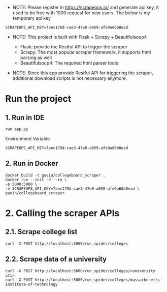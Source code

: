 * NOTE: Please register in https://scrapeops.io/ and generate api key, it used to be free with 1000 request for new users. The below is my temporary api key
```
SCRAPEOPS_API_KEY=7aec179d-cae3-47e0-a059-afe9a60b8ead
```

* NOTE: This project is built with Flask + Scrapy + Beautifulsoup4
  * Flask: provide the Restful API to trigger the scraper
  * Scrapy: The most popular scraper framework, it supports html parsing as well
  * Beautifulsoup4: The required html parser tools

* NOTE: Since this app provide Restful API for triggering the scraper, additional download scripts is not necessary anymore. 

# Run the project
## 1. Run in IDE
```shell
run app.py
```
Environment Variable
```
SCRAPEOPS_API_KEY=7aec179d-cae3-47e0-a059-afe9a60b8ead
```

## 2. Run in Docker
```shell
docker build -t gavin/collegeboard_scraper .
docker run --init -d --rm \
-p 5000:5000 \
-e SCRAPEOPS_API_KEY=7aec179d-cae3-47e0-a059-afe9a60b8ead \
gavin/collegeboard_scraper
```

# 2. Calling the scraper APIs
## 2.1. Scrape college list
```shell
curl -X POST http://localhost:5000/run_spider/colleges
```
## 2.2. Scrape data of a university
```shell
curl -X POST http://localhost:5000/run_spider/colleges/<university uri>
curl -X POST http://localhost:5000/run_spider/colleges/massachusetts-institute-of-technology
```